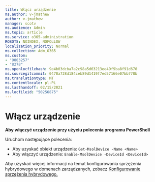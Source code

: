 ```yaml
---
title: Włącz urządzenie
ms.author: v-jmathew
author: v-jmathew
manager: scotv
ms.audience: Admin
ms.topic: article
ms.service: o365-administration
ROBOTS: NOINDEX, NOFOLLOW
localization_priority: Normal
ms.collection: Adm_O365
ms.custom:
- "9003257"
- "8278"
ms.openlocfilehash: 9e4b03dcba7a2c98a5d63213ee49f9ba8f91d670
ms.sourcegitcommit: 0470a728d184ceb89d1419f7ed57166e07bb778b
ms.translationtype: MT
ms.contentlocale: pl-PL
ms.lasthandoff: 02/15/2021
ms.locfileid: "50256875"
---
```

# <a name="enable-device"></a>Włącz urządzenie

**Aby włączyć urządzenie przy użyciu polecenia programu PowerShell**

Uruchom następujące polecenia:

- Aby uzyskać obiekt urządzenia: `Get-MsolDevice -Name <Name>`
- Aby włączyć urządzenie: `Enable-MsolDevice -DeviceId <DeviceId>`

Aby uzyskać więcej informacji na temat konfigurowania sprzężenia hybrydowego w domenach zarządzanych, zobacz [Konfigurowanie sprzężenia hybrydowego.](https://docs.microsoft.com/azure/active-directory/devices/hybrid-azuread-join-managed-domains)
